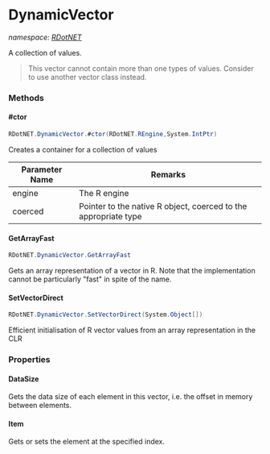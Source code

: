 ﻿# DynamicVector
_namespace: [RDotNET](./index.md)_

A collection of values.

> 
>  This vector cannot contain more than one types of values.
>  Consider to use another vector class instead.
>  


### Methods

#### #ctor
```csharp
RDotNET.DynamicVector.#ctor(RDotNET.REngine,System.IntPtr)
```
Creates a container for a collection of values

|Parameter Name|Remarks|
|--------------|-------|
|engine|The R engine|
|coerced|Pointer to the native R object, coerced to the appropriate type|


#### GetArrayFast
```csharp
RDotNET.DynamicVector.GetArrayFast
```
Gets an array representation of a vector in R. Note that the implementation cannot be particularly "fast" in spite of the name.

#### SetVectorDirect
```csharp
RDotNET.DynamicVector.SetVectorDirect(System.Object[])
```
Efficient initialisation of R vector values from an array representation in the CLR


### Properties

#### DataSize
Gets the data size of each element in this vector, i.e. the offset in memory between elements.
#### Item
Gets or sets the element at the specified index.
